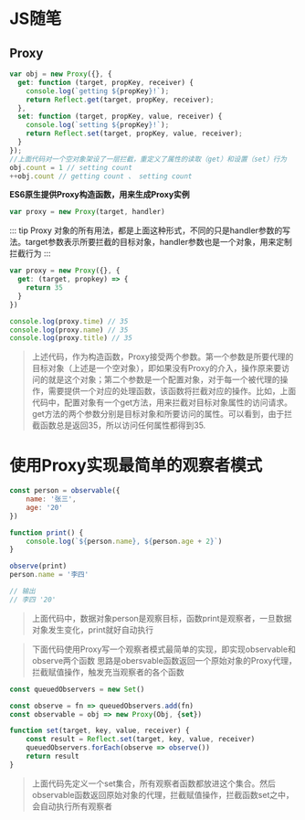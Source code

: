 # JS随笔


## Proxy

```javascript
var obj = new Proxy({}, {
  get: function (target, propKey, receiver) {
    console.log(`getting ${propKey}!`);
    return Reflect.get(target, propKey, receiver);
  },
  set: function (target, propKey, value, receiver) {
    console.log(`setting ${propKey}!`);
    return Reflect.set(target, propKey, value, receiver);
  }
});
//上面代码对一个空对象架设了一层拦截，重定义了属性的读取（get）和设置（set）行为
obj.count = 1 // setting count
++obj.count // getting count 、 setting count
```



**ES6原生提供Proxy构造函数，用来生成Proxy实例**

```javascript
var proxy = new Proxy(target, handler)
```

::: tip
Proxy 对象的所有用法，都是上面这种形式，不同的只是handler参数的写法。target参数表示所要拦截的目标对象，handler参数也是一个对象，用来定制拦截行为
:::


```javascript
var proxy = new Proxy({}, {
  get: (target, propkey) => {
    return 35
  }
})

console.log(proxy.time) // 35 
console.log(proxy.name) // 35
console.log(proxy.title) // 35
```

> 上述代码，作为构造函数，Proxy接受两个参数。第一个参数是所要代理的目标对象（上述是一个空对象），即如果没有Proxy的介入，操作原来要访问的就是这个对象；第二个参数是一个配置对象，对于每一个被代理的操作，需要提供一个对应的处理函数，该函数将拦截对应的操作。比如，上面代码中，配置对象有一个get方法，用来拦截对目标对象属性的访问请求。get方法的两个参数分别是目标对象和所要访问的属性。可以看到，由于拦截函数总是返回35，所以访问任何属性都得到35.



# 使用Proxy实现最简单的观察者模式 

```javascript
const person = observable({
    name: '张三',
    age: '20'
})

function print() {
    console.log(`${person.name}, ${person.age + 2}`)
}

observe(print)
person.name = '李四'

// 输出  
// 李四 '20'
```

> 上面代码中，数据对象person是观察目标，函数print是观察者，一旦数据对象发生变化，print就好自动执行



> 下面代码使用Proxy写一个观察者模式最简单的实现，即实现observable和observe两个函数	思路是obersvable函数返回一个原始对象的Proxy代理，拦截赋值操作，触发充当观察者的各个函数

```javascript
const queuedObservers = new Set()

const observe = fn => queuedObservers.add(fn)
const observable = obj => new Proxy(Obj, {set})

function set(target, key, value, receiver) {
    const result = Reflect.set(target, key, value, receiver)
    queuedObservers.forEach(observe => observe())
    return result
}
```

> 上面代码先定义一个set集合，所有观察者函数都放进这个集合。然后observable函数返回原始对象的代理，拦截赋值操作，拦截函数set之中，会自动执行所有观察者